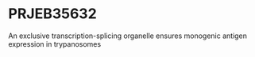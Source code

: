 # PRJEB35632
An exclusive transcription-splicing organelle ensures monogenic antigen expression in trypanosomes
